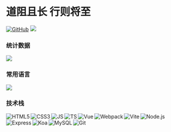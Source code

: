 # 道阻且长 行则将至 
<!-- <img src="https://raw.githubusercontent.com/iampavangandhi/iampavangandhi/master/gifs/Hi.gif" width="30px"> -->

<a href="https://github.com/coder-hxl" ><img src="https://img.shields.io/badge/-GitHub-000?style=flat&logo=GitHub&logoColor=white" alt="GitHub" /></a>
<a href="https://wakatime.com/@coderhxl" ><img src="https://wakatime.com/badge/user/04478268-906e-4938-8097-7c24abb8682e.svg" /></a>
 
### 统计数据
<a>
  <img src="https://github-readme-stats.vercel.app/api?username=coder-hxl&theme=tokyonight&show_icons=true" />
</a>


<!-- <a href="https://i.pinimg.com/originals/e4/26/70/e426702edf874b181aced1e2fa5c6cde.gif">
  <img align="right" width="255px" alt="GIF" src="https://i.pinimg.com/originals/e4/26/70/e426702edf874b181aced1e2fa5c6cde.gif" />
</a>  -->


### 常用语言

<a href="https://github-readme-stats.vercel.app/api/top-langs/?username=coder-hxl&layout=compact"> 
  <img align="center" src="https://github-readme-stats.vercel.app/api/top-langs/?username=coder-hxl&theme=tokyonight&layout=compact" />
</a>
  
### 技术栈

<!-- 前端 -->
<img align="left" src="https://img.shields.io/badge/-HTML5-black?style=flat&logo=html5" alt="HTML5" />
<img align="left" src="https://img.shields.io/badge/-CSS3-black?style=flat&logo=css3&logoColor=1572B6" alt="CSS3" />
<img align="left" src="https://img.shields.io/badge/-JavaScript-black?style=flat&logo=javascript" alt="JS" />
<img align="left" src="https://img.shields.io/badge/-TypeScript-black?style=flat&logo=typescript" alt="TS" />
<img align="left" src="https://img.shields.io/badge/-Vue.js-black?style=flat&logo=vue.js" alt="Vue" />
<img align="left" src="https://img.shields.io/badge/-Webpack-black?style=flat&logo=webpack" alt="Webpack" />
<img align="left" src="https://img.shields.io/badge/-Vite-black?style=flat&logo=vite" alt="Vite" />

 
<!-- 后端 -->
<img align="left" src="https://img.shields.io/badge/-Node.js-black?style=flat&logo=node.js" alt="Node.js" />
<img align="left" src="https://img.shields.io/badge/-Express-black?style=flat&logo=Express" alt="Express" />
<img align="left" src="https://img.shields.io/badge/-Koa-black?style=flat&logo=Koa" alt="Koa" />

<img align="left" src="https://img.shields.io/badge/-MySQL-black?style=flat&logo=MySQL" alt="MySQL" />

<img align="left" src="https://img.shields.io/badge/-Git-black?style=flat&logo=git" alt="Git" />

<!--
**coder-hxl/coder-hxl** is a ✨ _special_ ✨ repository because its `README.md` (this file) appears on your GitHub profile.

Here are some ideas to get you started:

- 🔭 I’m currently working on ...
- 🌱 I’m currently learning ...
- 👯 I’m looking to collaborate on ...
- 🤔 I’m looking for help with ...
- 💬 Ask me about ...
- 📫 How to reach me: ...
- 😄 Pronouns: ...
- ⚡ Fun fact: ...
-->
